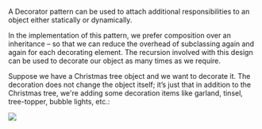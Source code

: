 A Decorator pattern can be used to attach additional responsibilities to an object either statically or dynamically.

In the implementation of this pattern, we prefer composition over an inheritance –
so that we can reduce the overhead of subclassing again and again for each decorating element. 
The recursion involved with this design can be used to decorate our object as many times as we require.

Suppose we have a Christmas tree object and we want to decorate it. The decoration does not change the object itself;
it’s just that in addition to the Christmas tree, we're adding some decoration items like garland, tinsel, tree-topper, bubble lights, etc.:

![](C:\Users\Admin\Desktop\dpatterns_pics\8poz64T.jpg)